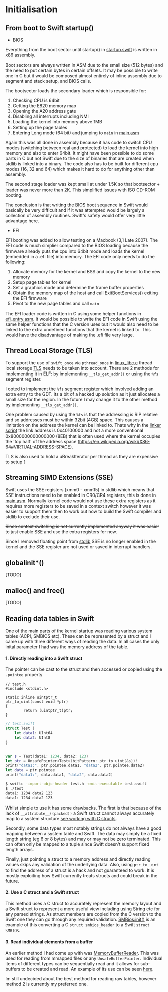 # Initialisation


## From boot to Swift startup()

- BIOS

Everything from the boot sector until startup() in [startup.swift](https://github.com/spevans/swift-project1/blob/master/kernel/init/startup.swift)
is written in x86 assembly.

Boot sectors are always written in ASM due to the small size (512 bytes) and
the need to put certain bytes in certain offsets. It may be possible to write
one in C but it would be composed almost entirely of inline assembly due to
segment and stack setup, and BIOS calls.

The bootsector loads the secondary loader which is responsible for:

1. Checking CPU is 64bit
2. Getting the E820 memory map
3. Opening the A20 address gate
4. Disabling all interrupts including NMI
5. Loading the kernel into memory above 1MB
6. Setting up the page tables
7. Entering Long mode (64 bit) and jumping to `main` in [main.asm](https://github.com/spevans/swift-project1/blob/master/kernel/init/main.asm)

Again this was all done in assembly because it has code to switch CPU modes
(switching between real and protected) to load the kernel into high memory and
also to enter 64bit. It might have been possible to do some parts in C but not
Swift due to the size of binaries that are created when stdlib is linked into a
binary. The code also has to be built for different cpu modes (16, 32 and 64)
which makes it hard to do for anything other than assembly.

The second stage loader was kept small at under 1.5K so that bootsector + loader
was never more than 2K. This simplified issues with ISO CD-ROM booting.

The conclusion is that writing the BIOS boot sequence in Swift would basically
be very difficult and if it was attempted would be largely a collection of
assembly routines. Swift's safety would offer very little advantage here.


- EFI

EFI booting was added to allow testing on a Macbook (3,1 Late 2007). The EFI
code is much simplier compared to the BIOS loading because the firmware already
puts the cpu into 64bit mode and loads the kernel (embedded in a .efi file) into
memory. The EFI code only needs to do the following:

1. Allocate memory for the kernel and BSS and copy the kernel to the new memory
2. Setup page tables for kernel
3. Set a graphics mode and determine the frame buffer properties
4. Obtain the memory map of the host and call ExitBootServices() exiting the EFI
firmware
5. Pivot to the new page tables and call `main`

The EFI loader code is written in C using some helper functions in [efi_entry.asm](https://github.com/spevans/swift-project1/blob/master/boot/efi_entry.asm).
It would be possible to write the EFI code in Swift using the same helper
functions that the C version uses but it would also need to be linked to the
extra undefined functions that the kernel is linked to. This would have the
disadvantage of making the .efi file very large.


## Thread Local Storage (TLS)

To support the use of `swift_once` via `pthread_once` in [linux_libc.c](https://github.com/spevans/swift-project1/blob/master/klibc/linux_libc.c#L98)
thread local storage [TLS](https://uclibc.org/docs/tls.pdf) needs to be taken
into account. There are 2 methods for implementing it in ELF: by implementing
`__tls_get_addr()` or using the `%fs` segment register.

I opted to implement the `%fs` segment register which involved adding an extra
entry to the GDT. Its a bit of a hacked up solution as it just allocates a small
size for the region. In the future I may change it to the other method by
implementing  `__tls_get_addr()`.

One problem caused by using the `%fs` is that the addressing is RIP relative and
so addresses must be within 32bit (4GB) space. This causes a limitation on the
address the kernel can be linked to. Thats why in the [linker script](https://github.com/spevans/swift-project1/blob/master/linker.script#L10) the link address is
0x40100000 and not a more conventional 0x8000000000000000 (8EB) that is often
used where the kernel occupies the 'top half' of the address space (https://en.wikipedia.org/wiki/X86-64#VIRTUAL-ADDRESS-SPACE).

TLS is also used to hold a uBreakIterator per thread as they are expensive to setup
[

## Streaming SIMD Extensions (SSE)

Swift uses the SSE registers (xmm0 - xmm15) in stdlib which means that SSE
instructions need to be enabled in CR0/CR4 registers, this is done in [main.asm](https://github.com/spevans/swift-project1/blob/master/kernel/init/main.asm#L89).
Normally kernel code would not use these extra registers as it requires more
registers to be saved in a context switch however it was easier to support them
then to work out how to build the Swift compiler and stdlib to exclude their
use.

~~Since context switching is not currently implemented anyway it was easier to
just enable SSE and use the extra registers for now.~~

Since I removed floating point from [stdlib](development.md#stdlib) SSE is no
longer enabled in the kernel and the SSE register are not used or saved in
interrupt handlers.


## globalinit*()

[TODO]


## malloc() and free()

[TODO]


## Reading data tables in Swift

One of the main parts of the kernel startup was reading various system tables
(ACPI, SMBIOS etc). These can be represented by a struct and I came up with
three different ways of reading the data. In all cases the only inital parameter
I had was the memory address of the table.


#### 1. Directly reading into a Swift struct

The pointer can be cast to the struct and then accessed or copied using the
`.pointee` property


```
// test.h
#include <stdint.h>

static inline uintptr_t
ptr_to_uint(const void *ptr)
{
        return (uintptr_t)ptr;
}
```


```swift
// test.swift
struct Test {
    let data1: UInt64
    let data2: UInt8
}


var s = Test(data1: 1234, data2: 123)
let ptr = UnsafePointer<Test>(bitPattern: ptr_to_uint(&s))!
print("data1:", ptr.pointee.data1, "data2", ptr.pointee.data2)
let data = ptr.pointee
print("data1:", data.data1, "data2", data.data2)
```

```bash
$ swiftc -import-objc-header test.h -emit-executable test.swift
$ ./test
data1: 1234 data2 123
data1: 1234 data2 123
```

Whilst simple to use it has some drawbacks. The first is that because of the
lack of `__attribute__((packed))` a Swift struct cannot always accurately map to
a system structure [see working with C structs](working-with-c.md#structs).

Secondly, some data types most notably strings do not always have a good mapping
between a system table and Swift. The data may simply be a fixed length string
(eg 6 or 8 bytes) and may or may not be zero terminated. This can often only
be mapped to a tuple since Swift doesn't support fixed length arrays.

Finally, just pointing a struct to a memory address and directly reading values
skips any validation of the underlying data. Also, using `ptr_to_uint` to find
the address of a struct is a hack and not guaranteed to work. It is mostly
exploiting how Swift currently treats structs and could break in the future.


#### 2. Use a C struct and a Swift struct

This method uses a C struct to accurately represent the memory layout and a
Swift struct to represent a more useful view including using String etc for any
parsed strings. As struct members are copied from the C version to the Swift one
they can go through any required validation. [SMBios:init()](https://github.com/spevans/swift-project1/blob/master/kernel/init/smbios.swift#L73)
is an example of this converting a C `struct smbios_header` to a Swift
`struct SMBIOS`.


#### 3. Read individual elements from a buffer

An earlier method I had come up with was [MemoryBufferReader](https://github.com/spevans/swift-project1/blob/master/kernel/klib/MemoryBufferReader.swift).
This was used for reading from mmapped files or any `UnsafeBufferPointer`.
Individual items of different types can be sequentially read and it allows for
sub-buffers to be created and read. An example of its use can be seen [here](https://github.com/spevans/swift-project1/blob/master/kernel/init/bootparams.swift#L514).

Im still undecided about the best method for reading raw tables, however method
2 is currently my preferred one.
